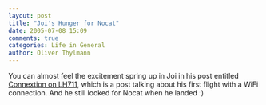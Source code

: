 ```yaml
---
layout: post
title: "Joi's Hunger for Nocat"
date: 2005-07-08 15:09
comments: true
categories: Life in General
author: Oliver Thylmann
---
```




You can almost feel the excitement spring up in Joi in his post entitled [Connextion on LH711](http://joi.ito.com/archives/2005/07/08/connextion_on_lh711.html), which is a post talking about his first flight with a WiFi connection. And he still looked for Nocat when he landed :)



